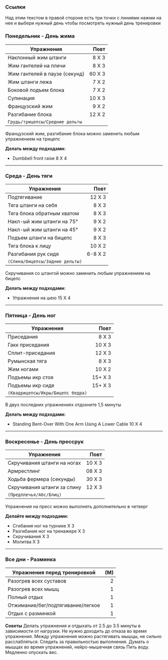 ### Ссылки
Над этим текстом в правой стороне есть три точки с линиями нажми на нее и выбери нужный день чтобы посмотреть нужный день тренировки

### Понедельник - День жима
Упражнения | Повт
--- | ---:
Наклонный жим штанги | 8 X 3
Жим гантелей на плечи | 8 X 3
Жим гантелей в паузе (секунд) | 60 X 3
Жим штанги лежа | 7 X 2
Боковой подъем блока | 7 X 2
Супинация | 10 X 3
Французский жим | 9 X 2
Разгибание блока | 12 X 2
`Грудь/трицепсы/Средние дельты` | 

Французский жим, разгибание блока можно заменить любым упражнением на трицепс

**Делать между подходами:** 
- Dumbbell front raise 8 X 4
--- 
### Среда - День тяги 
Упражнения | Повт
--- | ---:
Подтягивание | 12 X 3
Тяга штанги на себя | 8 X 3
Тяга блока обратным хватом | 8 X 3
Накл-ый жим штанги на 75° | 9 X 2
Накл-ый жим штанги на 45° | 9 X 2
Подъем штанги на бицепс | 8 X 3
Тяга блока к лицу | 10 X 2
Разгибания рук сидя | 6-8 X 2
``(Спина/бицепсы/Задние дельты)`` | 

Скручивания со штангой можно заменить любым упражнением на бицепс

**Делать между подходами:** 
- Упражнения на шею 15 X 4 
---
### Пятница - День ног
| Упражнения | Повт |
| ---- | ---: |
| Приседания | 8 X 3 |
| Гакк приседания | 10 X 3 |
| Сплит-приседания | 12 X 3 |
| Румынская тяга | 8 X 3 |
| Жим ногами | 10 X 2 |
| Подъемы икр стоя | 15+ X 3 |
| Подъемы икр сидя | 15+ X 3 |
| `(Квадрицепсы/Икры/Бицепс бедра)` |  |

В двух последних упражнениях отдохните 1,5 минуты

**Делать между подходами:**
- Standing Bent-Over With One Arm Using A Lower Cable 10 X 4
---
### Воскресенье - День прессрук
Упражнения | Повт
--- |---:
Скручивания штанги на ногах | 10 X 3
Армрестлинг | 08 X 3
Ходьба фермера (секунды) | 30 X 3
Скручивания штанги за спину | 12 X 3
`(Предплечья/Абс/Блиц)` | 

Упражнения на пресс можно выполнять дополнительно в четверг

**Делайте между подходами:**
- Сгибания ног на турнике X 3
- Разгибания ног на тренажере X 3
- Скручивания X 3
- Молитва X 3
---
### Все дни - Разминка
Упражнения перед тренировкой | (М)
--- | ---:
Разогрев всех суставов | 2 
Разогрев всех мышц | 1
Полный отдых | 1
Отжимание/бег/подтягивание/легкое | 1
Отдых с разминкой| 1

**Советы**
Делать упражнения и отдыхать от 2.5 до 3.5 минуты в зависимости от нагрузки.
Не нужно доходить до отказа во время упражнения.
Между упражнения можно растягивать мышцы, не сильно расслабляться.
Следить за правильностью выполнения.
Думать о мышцах во время упражнений, нейро-мышечная связь
Пить воду.
Медленно опускать вес.
